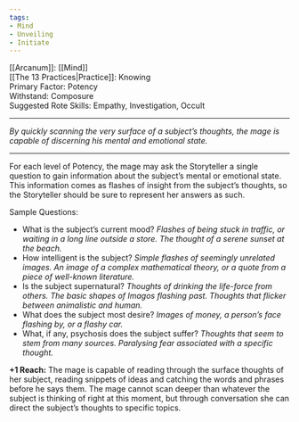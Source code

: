 ```yaml
---
tags:
- Mind
- Unveiling
- Initiate
---
```


[[Arcanum]]: [[Mind]]\
[[The 13 Practices|Practice]]: Knowing\
Primary Factor: Potency\
Withstand: Composure\
Suggested Rote Skills: Empathy, Investigation, Occult

---

_By quickly scanning the very surface of a subject’s thoughts, the mage is capable of discerning his mental and emotional state._

---

For each level of Potency, the mage may ask the Storyteller a single question to gain information about the subject’s mental or emotional state.\
This information comes as flashes of insight from the subject’s thoughts, so the Storyteller should be sure to represent her answers as such.

Sample Questions:
- What is the subject’s current mood? _Flashes of being stuck in traffic, or waiting in a long line outside a store. The thought of a serene sunset at the beach._
- How intelligent is the subject? _Simple flashes of seemingly unrelated images. An image of a complex mathematical theory, or a quote from a piece of well-known literature._
- Is the subject supernatural? _Thoughts of drinking the life-force from others. The basic shapes of Imagos flashing past. Thoughts that flicker between animalistic and human._
- What does the subject most desire? _Images of money, a person’s face flashing by, or a flashy car._
- What, if any, psychosis does the subject suffer? _Thoughts that seem to stem from many sources. Paralysing fear associated with a specific thought._

**+1 Reach:** The mage is capable of reading through the surface thoughts of her subject, reading snippets of ideas and catching the words and phrases before he says them. The mage cannot scan deeper than whatever the subject is thinking of right at this moment, but through conversation she can direct the subject’s thoughts to specific topics.